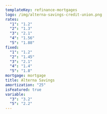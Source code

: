 ```yaml
---
templateKey: refinance-mortgages
logo: /img/alterna-savings-credit-union.png
rates:
  "1": "1.2"
  "2": "1.3"
  "3": "2.1"
  "4": "1.56"
  "5": "1.88"
fixed:
  "1": "1.2"
  "2": "1.45"
  "3": "2.1"
  "4": "1.4"
  "5": "1.8"
mortgage: mortgage
title: Alterna Savings
amortization: "25"
isFeatured: true
variable:
  "3": "3.2"
  "5": "2.2"
---
```

